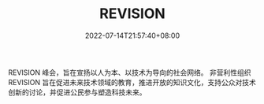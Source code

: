 ﻿---
weight: 
title: "REVISION"
description: "REVISION 峰会，旨在宣扬以人为本、以技术为导向的社会网络"
date: 2022-07-14T21:57:40+08:00
lastmod: 2022-07-14T16:45:40+08:00
draft: false
authors: ["浮尘"]
featuredImage: "revision.jpg"
link: "https://revision.io/"
tags: ["元宇宙社区","REVISION"]
categories: ["navigation"]
navigation: ["元宇宙社区"]
lightgallery: true
toc: true
pinned: false
recommend: false
recommend1: false
---
REVISION 峰会，旨在宣扬以人为本、以技术为导向的社会网络。
非营利性组织 REVISION 旨在促进未来技术领域的教育，推进开放的知识文化，支持公众对技术创新的讨论，并促进公民参与塑造科技未来。
